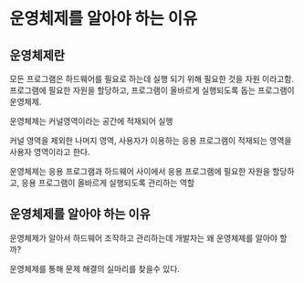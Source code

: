 # 운영체제를 알아야 하는 이유

## 운영체제란

모든 프로그램은 하드웨어를 필요로 하는데 실행 되기 위해 필요한 것을 자원 이라고함. 프로그램에 필요한 자원을 할당하고, 프로그램이 올바르게 실행되도록 돕는 프로그램이 운영체제.

운영체제는 커널영역이라는 공간에 적재되어 실행

커널 영역을 제외한 나머지 영역, 사용자가 이용하는 응용 프로그램이 적재되는 영역을 사용자 영역이라고 한다.

운영체제는 응용 프로그램과 하드웨어 사이에서 응용 프로그램에 필요한 자원을 할당하고,
응용 프로그램이 올바르게 실행되도록 관리하는 역할

## 운영체제를 알아야 하는 이유

운영체제가 알아서 하드웨어 조작하고 관리하는데 개발자는 왜 운영체제를 알아야 할까?

운영체제를 통해 문제 해결의 실마리를 찾을수 있다.
